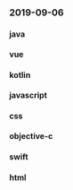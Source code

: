 ### 2019-09-06

#### java

#### vue

#### kotlin

#### javascript

#### css

#### objective-c

#### swift

#### html
